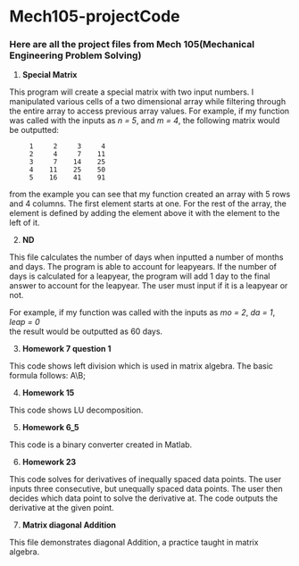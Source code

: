 # Mech105-projectCode


### Here are all the project files from Mech 105(Mechanical Engineering Problem Solving)

1.  **Special Matrix**

This program will create a special matrix with two input numbers. I manipulated various cells of a two dimensional array while filtering through the entire array to access previous array values. For example, if my function was called with the inputs as *n = 5*, and *m = 4*, the following matrix would be outputted:
```
     1     2     3     4
     2     4     7    11
     3     7    14    25
     4    11    25    50
     5    16    41    91
```

from the example you can see that my function created an array with 5 rows and 4 columns. The first element starts at one. For the rest of the array, the element is defined by adding the element above it with the element to the left of it. 
 
 2. **ND** 

This file calculates the number of days when inputted a number of months and days. The program is able to account for leapyears. If the number of days is calculated for a leapyear, the program will add 1 day to the final answer to account for the leapyear. The user must input if it is a leapyear or not.

For example, if my function was called with the inputs as *mo = 2*, *da = 1*, *leap = 0*<br> the result would be outputted as 60 days.

3. **Homework 7 question 1** 

This code shows left division which is used in matrix algebra. The basic formula follows: A\B;

4. **Homework 15**

This code shows LU decomposition.

5. **Homework 6_5**

This code is a binary converter created in Matlab. 

6. **Homework 23**

This code solves for derivatives of inequally spaced data points. The user inputs three consecutive, but unequally spaced data points.
The user then decides which data point to solve the derivative at. The code outputs the derivative at the given point. 

7. **Matrix diagonal Addition**

This file demonstrates diagonal Addition, a practice taught in matrix algebra.





